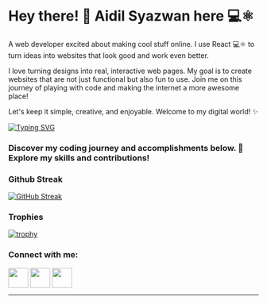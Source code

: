 <h1>Hey there! 👋 Aidil Syazwan here 💻⚛️</h1>

<p>A web developer excited about making cool stuff online. I use React 💻⚛️ to turn ideas into websites that look good and work even better.

I love turning designs into real, interactive web pages. My goal is to create websites that are not just functional but also fun to use. Join me on this journey of playing with code and making the internet a more awesome place!

Let's keep it simple, creative, and enjoyable. Welcome to my digital world! ✨</p>

[![Typing SVG](https://readme-typing-svg.demolab.com?font=Poppins&size=39&pause=1000&repeat=false&random=false&width=435&height=100&lines=Hi+there+%F0%9F%91%8B;I'm+Aidil%2C+a+full-stack+dev+%F0%9F%A7%91%E2%80%8D%F0%9F%92%BB)](https://git.io/typing-svg)

<h3>Discover my coding journey and accomplishments below. 🌟 Explore my skills and contributions!</h3>

<h3>Github Streak</h3>

[![GitHub Streak](https://github-readme-streak-stats.herokuapp.com/?user=DenverCoder1)](https://git.io/streak-stats)

<h3>Trophies</h3>

[![trophy](https://github-profile-trophy.vercel.app/?username=th3ygen&rank=SECRET,SSS,SS,S,AAA,AA,A&margin-w=15&margin-h=15A)](https://github.com/ryo-ma/github-profile-trophy)

<h3 align="left">Connect with me:</h3>


<p align="left">
<a href="https://twitter.com/aideal_syaz" target="blank"><img align="center" src="https://cdn-icons-png.flaticon.com/512/3670/3670151.png" alt="" height="40" width="40" /></a>
<a href="https://www.linkedin.com/in/muhd-aidil-syazwan-hamdan-461210149/" target="blank"><img align="center" src="https://cdn1.iconfinder.com/data/icons/logotypes/32/circle-linkedin-512.png" alt="" height="40" width="40" /></a>
<a href="https://www.instagram.com/aidil.syaz_" target="blank"><img align="center" src="https://cdn.icon-icons.com/icons2/1211/PNG/512/1491579602-yumminkysocialmedia36_83067.png" alt="" height="40" width="40" /></a>
</p>
<hr />


<!--
**th3ygen/th3ygen** is a ✨ _special_ ✨ repository because its `README.md` (this file) appears on your GitHub profile.

Here are some ideas to get you started:

- 🔭 I’m currently working on ...
- 🌱 I’m currently learning ...
- 👯 I’m looking to collaborate on ...
- 🤔 I’m looking for help with ...
- 💬 Ask me about ...
- 📫 How to reach me: ...
- 😄 Pronouns: ...
- ⚡ Fun fact: ...
-->
